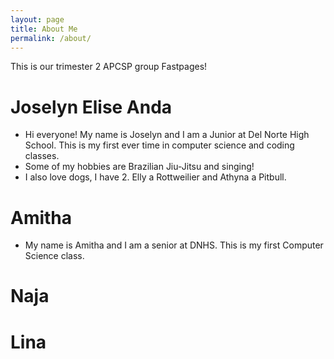 ```yaml
---
layout: page
title: About Me
permalink: /about/
---
```

This is our trimester 2 APCSP group Fastpages! 
# Joselyn Elise Anda
- Hi everyone! My name is Joselyn and I am a Junior at Del Norte High School. This is my first ever time in computer science and coding classes. 
- Some of my hobbies are Brazilian Jiu-Jitsu and singing!
- I also love dogs, I have 2. Elly a Rottweilier and Athyna a Pitbull.

# Amitha

- My name is Amitha and I am a senior at DNHS. This is my first Computer Science class.

# Naja

# Lina




